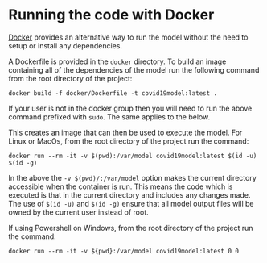 # Running the code with Docker

[Docker][] provides an alternative way to run the model without the need to
setup or install any dependencies.

A Dockerfile is provided in the `docker` directory. To build an image containing
all of the dependencies of the model run the following command from the root
directory of the project:

```
docker build -f docker/Dockerfile -t covid19model:latest .
```

If your user is not in the docker group then you will need to run the above
command prefixed with `sudo`. The same applies to the below.

This creates an image that can then be used to execute the model. For Linux or 
MacOs, from the root directory of the project run the command:

```
docker run --rm -it -v $(pwd):/var/model covid19model:latest $(id -u) $(id -g)
```

In the above the `-v $(pwd)/:/var/model` option makes the current directory
accessible when the container is run. This means the code which is executed is
that in the current directory and includes any changes made. The use of `$(id
-u)` and `$(id -g)` ensure that all model output files will be owned by the
current user instead of root.

If using Powershell on Windows, from the root directory of the project run the
command:
```
docker run --rm -it -v ${pwd}:/var/model covid19model:latest 0 0
```

[Docker]: https://www.docker.com/
